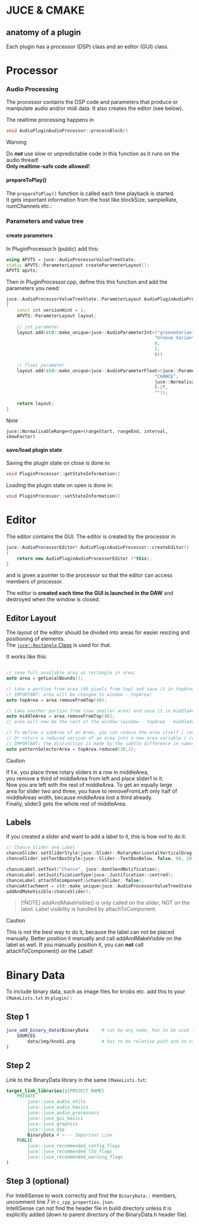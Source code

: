 # JUCE & CMAKE

## anatomy of a plugin

Each plugin has a processor (DSP) class and an editor (GUI) class.

<!---
▄▖▄▖▄▖▄▖▄▖▄▖▄▖▄▖▄▖
▙▌▙▘▌▌▌ ▙▖▚ ▚ ▌▌▙▘
▌ ▌▌▙▌▙▖▙▖▄▌▄▌▙▌▌▌
-->

# Processor

### Audio Processing

The processor contains the DSP code and parameters that produce or manipulate audio and/or midi data.
It also creates the editor (see below).

The realtime processing happens in 
```cpp
void AudioPluginAudioProcessor::processBlock()
```
>[!WARNING]
>Do ***not*** use slow or unpredictable code in this function as it runs on the audio thread!  
>**Only realtime-safe code allowed!**

#### prepareToPlay()

The ```prepareToPlay()``` function is called each time playback is started.  
It gets important information from the host like blockSize, sampleRate, numChannels etc.:

### Parameters and value tree

#### create parameters

In PluginProcessor.h (public) add this:  

```cpp
using APVTS = juce::AudioProcessorValueTreeState;
static APVTS::ParameterLayout createParameterLayout();
APVTS apvts;
```

Then in PluginProcessor.cpp, define this this function and add the parameters you need:

```cpp
juce::AudioProcessorValueTreeState::ParameterLayout AudioPluginAudioProcessor::createParameterLayout()
{
    const int versionHint = 1;
    APVTS::ParameterLayout layout;
    
    // int parameter
    layout.add(std::make_unique<juce::AudioParameterInt>("grooveVariant", // parameter ID
                                                        "Groove Variant", // parameter name
                                                        0,                // minValue
                                                        2,                // maxValue
                                                        0))               // defaultValue

    // float parameter
    layout.add(std::make_unique<juce::AudioParameterFloat>(juce::ParameterID{"CHANCE", versionHint},           // CHANCE: parameter name
                                                        "CHANCE",                                              // parameterLabel
                                                        juce::NormalisableRange<float>(0.0f, 1.f, 0.01f, 1.f), // NormalisableRange (see note below)
                                                        0.2f,                                                  // Default value
                                                        ""));

    return layout;
}
```

>[!NOTE]
>```juce::NormalisableRange<type>(rangeStart, rangeEnd, interval, skewFactor)```

#### save/load plugin state

Saving the plugin state on close is done in:
```cpp
void PluginProcessor::getStateInformation()
```

Loading the plugin state on open is done in:
```cpp
void PluginProcessor::setStateInformation()
```


<!---
▄▖▄ ▄▖▄▖▄▖▄▖
▙▖▌▌▐ ▐ ▌▌▙▘
▙▖▙▘▟▖▐ ▙▌▌▌
-->


# Editor

The editor contains the GUI. The editor is created by the processor in
```cpp
juce::AudioProcessorEditor* AudioPluginAudioProcessor::createEditor()
{
    return new AudioPluginAudioProcessorEditor (*this);
}
```
and is given a pointer to the processor so that the editor can access members of processor.

The editor is **created each time the GUI is launched in the DAW** and destroyed when the window is closed.

## Editor Layout

The layout of the editor should be divided into areas for easier resizing and positioning of elements.  
The [```juce::Rectangle``` Class](https://docs.juce.com/master/classRectangle.html) is used for that.

It works like this:

```cpp

// save full available area as rectangle in area:
auto area = getLocalBounds(); 

// take a portion from area (40 pixels from top) and save it in topArea
// IMPORTANT: area will be changed to window - topArea!
auto topArea = area.removeFromTop(40); 

// take another portion from (now smaller area) and save it in middleArea
auto middleArea = area.removeFromTop(40);
// area will now be the rest of the window (window - topArea - middleArea)

// To define a subArea of an Area, you can reduce the area itself ( reduce() )
// Or return a reduced version of an area into a new area variable ( reduced(x,y) ) like so:
// IMPORTANT: the distinction is made by the subtle difference in names of the functions!
auto patternSelectorArea = topArea.reduced(30,1);

```

>[!CAUTION]
>If f.e. you place three rotary sliders in a row in middleArea,  
>you remove a third of middleArea from left and place slider1 in it.  
>Now you are left with the rest of middleArea. To get an equally large  
>area for slider two and three, you have to removeFromLeft only half of  
>middleAreas width, because middleArea lost a third already.  
>Finally, slider3 gets the whole rest of middleArea.  


## Labels

If you created a slider and want to add a label to it, this is how *not* to do it:

```cpp
// Chance Slider and Label
chanceSlider.setSliderStyle(juce::Slider::RotaryHorizontalVerticalDrag);
chanceSlider.setTextBoxStyle(juce::Slider::TextBoxBelow, false, 60, 20);

chanceLabel.setText("Chance", juce::dontSendNotification);
chanceLabel.setJustificationType(juce::Justification::centred);
chanceLabel.attachToComponent(&chanceSlider, false);
chanceAttachment = std::make_unique<juce::AudioProcessorValueTreeState::SliderAttachment>(processorRef.apvts, "CHANCE", chanceSlider);
addAndMakeVisible(chanceSlider);
```

>[!ǸOTE]
>addAndMakeVisible() is only called on the slider, NOT on the label.
>Label visibility is handled by attachToComponent.

>[!CAUTION]
>This is not the best way to do it, because the label can not be placed manually.
>Better position it manually and call addAndMakeVisible on the label as well.
>If you manually position it, you can **not** call attachToComponent() on the Label!

<!--
▄ ▄▖▖ ▖▄▖▄▖▖▖  ▄ ▄▖▄▖▄▖
▙▘▐ ▛▖▌▌▌▙▘▌▌  ▌▌▌▌▐ ▌▌
▙▘▟▖▌▝▌▛▌▌▌▐   ▙▘▛▌▐ ▛▌
-->

# Binary Data

To include binary data, such as image files for knobs etc. add this to your ```CMakeLists.txt``` in ```plugin/``` :  

## Step 1

```cmake
juce_add_binary_data(BinaryData     # can be any name, has to be used in Step 2
    SOURCES 
        data/img/knob1.png          # has to be relative path and no variables
)
```

## Step 2

Link to the BinaryData library in the same ```CMakeLists.txt```:  

```cmake
target_link_libraries(${PROJECT_NAME}
    PRIVATE
        juce::juce_audio_utils
        juce::juce_audio_basics
        juce::juce_audio_processors
        juce::juce_gui_basics
        juce::juce_graphics
        juce::juce_dsp
        BinaryData # <--- Important Line
    PUBLIC
        juce::juce_recommended_config_flags
        juce::juce_recommended_lto_flags
        juce::juce_recommended_warning_flags
)
```

## Step 3 (optional)

For IntelliSense to work correctly and find the ```BinaryData::``` members,
uncomment line 7 in ```c_cpp_properties.json```.  
IntelliSense can not find the header file in build directory unless
it is explicitly added (down to parent directory of the BinaryData.h header file).